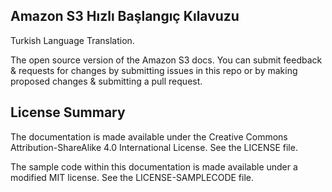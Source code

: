 ## Amazon S3 Hızlı Başlangıç Kılavuzu

Turkish Language Translation.

The open source version of the Amazon S3 docs. You can submit feedback & requests for changes by submitting issues in this repo or by making proposed changes & submitting a pull request.

## License Summary

The documentation is made available under the Creative Commons Attribution-ShareAlike 4.0 International License. See the LICENSE file.

The sample code within this documentation is made available under a modified MIT license. See the LICENSE-SAMPLECODE file.
